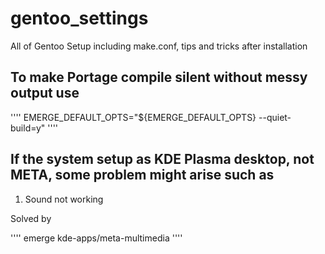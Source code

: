 # gentoo_settings
All of Gentoo Setup including make.conf, tips and tricks after installation

## To make Portage compile silent without messy output use
''''
EMERGE_DEFAULT_OPTS="${EMERGE_DEFAULT_OPTS} --quiet-build=y"
''''

## If the system setup as KDE Plasma desktop, not META, some problem might arise such as

1. Sound not working

Solved by 

''''
emerge kde-apps/meta-multimedia
''''




